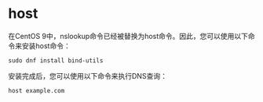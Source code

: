# host

在CentOS 9中，nslookup命令已经被替换为host命令。因此，您可以使用以下命令来安装host命令：

```纯文本
sudo dnf install bind-utils
```

安装完成后，您可以使用以下命令来执行DNS查询：

```纯文本
host example.com
```

